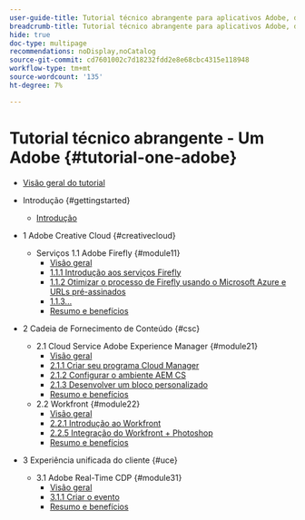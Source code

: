 ```yaml
---
user-guide-title: Tutorial técnico abrangente para aplicativos Adobe, de Creative Cloud a Experience Cloud
breadcrumb-title: Tutorial técnico abrangente para aplicativos Adobe, de Creative Cloud a Experience Cloud
hide: true
doc-type: multipage
recommendations: noDisplay,noCatalog
source-git-commit: cd7601002c7d18232fdd2e8e68cbc4315e118948
workflow-type: tm+mt
source-wordcount: '135'
ht-degree: 7%

---
```



# Tutorial técnico abrangente - Um Adobe {#tutorial-one-adobe}

+ [Visão geral do tutorial](/help/tutorial-one-adobe/overview.md)

+ Introdução {#gettingstarted}
   + [Introdução](/help/tutorial-one-adobe/modules/getting-started/getting-started.md)
+ 1 Adobe Creative Cloud {#creativecloud}
   + Serviços 1.1 Adobe Firefly {#module11}
      + [Visão geral](/help/tutorial-one-adobe/modules/creative-cloud/module1.1/firefly-services.md)
      + [1.1.1 Introdução aos serviços Firefly](/help/tutorial-one-adobe/modules/creative-cloud/module1.1/ex1.md)
      + [1.1.2 Otimizar o processo de Firefly usando o Microsoft Azure e URLs pré-assinados](/help/tutorial-one-adobe/modules/creative-cloud/module1.1/ex2.md)
      + [1.1.3...](/help/tutorial-one-adobe/modules/creative-cloud/module1.1/ex3.md)
      + [Resumo e benefícios](/help/tutorial-one-adobe/modules/creative-cloud/module1.1/summary.md)

+ 2 Cadeia de Fornecimento de Conteúdo {#csc}
   + 2.1 Cloud Service Adobe Experience Manager {#module21}
      + [Visão geral](/help/tutorial-one-adobe/modules/csc/module2.1/aemcs.md)
      + [2.1.1 Criar seu programa Cloud Manager](/help/tutorial-one-adobe/modules/csc/module2.1/ex1.md)
      + [2.1.2 Configurar o ambiente AEM CS](/help/tutorial-one-adobe/modules/csc/module2.1/ex2.md)
      + [2.1.3 Desenvolver um bloco personalizado](/help/tutorial-one-adobe/modules/csc/module2.1/ex3.md)
      + [Resumo e benefícios](/help/tutorial-one-adobe/modules/csc/module2.1/summary.md)
   + 2.2 Workfront {#module22}
      + [Visão geral](/help/tutorial-one-adobe/modules/csc/module2.2/workfront.md)
      + [2.2.1 Introdução ao Workfront](/help/tutorial-one-adobe/modules/csc/module2.2/ex1.md)
      + [2.2.5 Integração do Workfront + Photoshop](/help/tutorial-one-adobe/modules/csc/module2.2/ex5.md)
      + [Resumo e benefícios](/help/tutorial-one-adobe/modules/csc/module2.2/summary.md)

+ 3 Experiência unificada do cliente {#uce}
   + 3.1 Adobe Real-Time CDP {#module31}
      + [Visão geral](/help/tutorial-one-adobe/modules/uce/module3.1/rtcdp.md)
      + [3.1.1 Criar o evento](/help/tutorial-one-adobe/modules/uce/module3.1/ex1.md)
      + [Resumo e benefícios](/help/tutorial-one-adobe/modules/uce/module3.1/summary.md)

